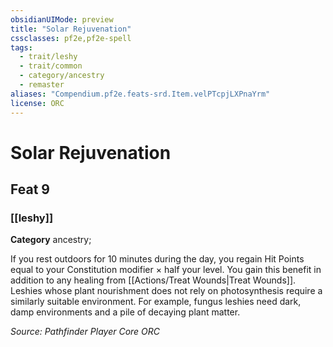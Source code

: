 ```yaml
---
obsidianUIMode: preview
title: "Solar Rejuvenation"
cssclasses: pf2e,pf2e-spell
tags:
  - trait/leshy
  - trait/common
  - category/ancestry
  - remaster
aliases: "Compendium.pf2e.feats-srd.Item.velPTcpjLXPnaYrm"
license: ORC
---
```

# Solar Rejuvenation
## Feat 9
### [[leshy]]

**Category** ancestry; 




If you rest outdoors for 10 minutes during the day, you regain Hit Points equal to your Constitution modifier × half your level. You gain this benefit in addition to any healing from [[Actions/Treat Wounds|Treat Wounds]]. Leshies whose plant nourishment does not rely on photosynthesis require a similarly suitable environment. For example, fungus leshies need dark, damp environments and a pile of decaying plant matter.

*Source: Pathfinder Player Core*
*ORC*